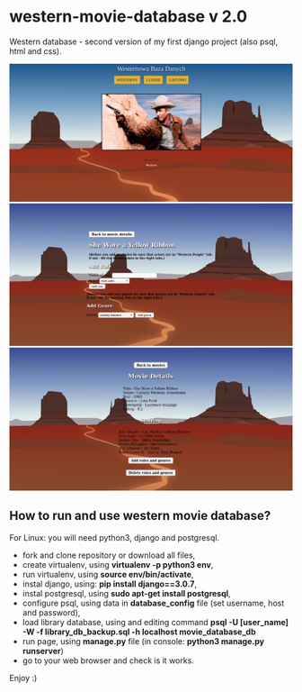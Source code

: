 # western-movie-database v 2.0
Western database - second version of my first django project (also psql, html and css).

![site view](westerny_app/static/images/baza_westernow_screen.png)
![site view](westerny_app/static/images/wizu2_3.png)
![site view](westerny_app/static/images/wizu3_3.png)

## How to run and use western movie database?
For Linux: you will need python3, django and postgresql.
- fork and clone repository or download all files,
- create virtualenv, using **virtualenv -p python3 env**,
- run virtualenv, using **source env/bin/activate**,
- instal django, using: **pip install django==3.0.7**,
- instal postgresql, using **sudo apt-get install postgresql**,
- configure psql, using data in **database_config** file (set username, host and password),
- load library database, using and editing command **psql -U [user_name] -W -f library_db_backup.sql -h localhost movie_database_db**
- run page, using **manage.py** file (in console: **python3 manage.py runserver**)
- go to your web browser and check is it works.

Enjoy :)
